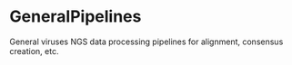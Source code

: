 # GeneralPipelines
General viruses NGS data processing pipelines for alignment, consensus creation, etc.
